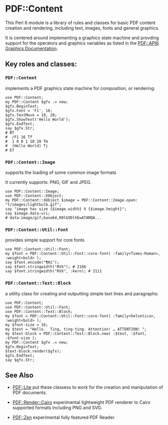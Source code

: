 # PDF::Content

This Perl 6 module is a library of rules and classes for basic PDF content creation and rendering, including text, images, fonts and general graphics.

It is centered around implementing a graphics state machine and
provding support for the operators and graphics variables
as listed in the [PDF::API6 Graphics Documentation](https://github.com/p6-pdf/PDF-API6#appendix-i-graphics).

## Key roles and classes:

### `PDF::Content`
implements a PDF graphics state machine for composition, or rendering:
```
use PDF::Content;
my PDF::Content $gfx .= new;
$gfx.BeginText;
$gfx.Font = 'F1', 16;
$gfx.TextMove = 10, 20;
$gfx.ShowText('Hello World');
$gfx.EndText;
say $gfx.Str;
# BT
#  /F1 16 Tf
#  1 0 0 1 10 20 Tm
#  (Hello World) Tj
# ET
```

### `PDF::Content::Image`
supports the loading of some common image formats

It currently supports: PNG, GIF and JPEG.

```
use PDF::Content::Image;
use PDF::Content::XObject;
my PDF::Content::XObject $image = PDF::Content::Image.open: "t/images/lightbulb.gif";
say "image has size {$image.width} X {$image.height}";
say $image.data-uri;
# data:image/gif;base64,R0lGODlhEwATAMQA...
```

### `PDF::Content::Util::Font`
provides simple support for core fonts

```
use PDF::Content::Util::Font;
my $font = PDF::Content::Util::Font::core-font( :family<Times-Roman>, :weight<bold> );
say $font.encode("¶Hi");
say $font.stringwidth("RVX"); # 2166
say $font.stringwidth("RVX", :kern); # 2111
```

### `PDF::Content::Text::Block`
a utility class for creating and outputting simple text lines and paragraphs:

```
use PDF::Content;
use PDF::Content::Util::Font;
use PDF::Content::Text::Block;
my $font = PDF::Content::Util::Font::core-font( :family<helvetica>, :weight<bold> );
my $font-size = 16;
my $text = "Hello.  Ting, ting-ting. Attention! … ATTENTION! ";
my $text-block = PDF::Content::Text::Block.new( :$text, :$font, :$font-size );
my PDF::Content $gfx .= new;
$gfx.BeginText;
$text-block.render($gfx);
$gfx.EndText;
say $gfx.Str;
```

## See Also

- [PDF::Lite](https://github.com/p6-pdf/PDF-Lite-p6) put these  classess to work for the creation and manipulation of PDF documents.

- [PDF::Render::Cairo](https://github.com/p6-pdf/PDF-Render-Cairo-p6)  experimental lightweight PDF renderer to Cairo supported formats including PNG and SVG.

- [PDF::Zen](https://github.com/p6-pdf/PDF-Zen-p6) experimental fully
featured PDF Reader.


